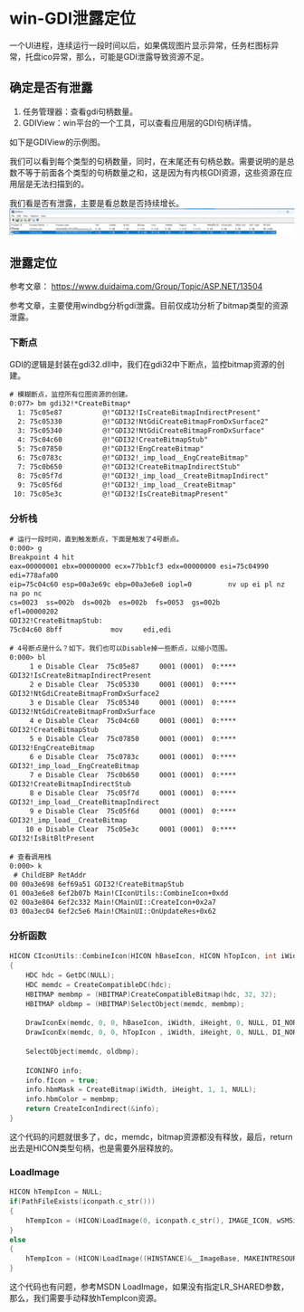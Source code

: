 # win-GDI泄露定位

一个UI进程，连续运行一段时间以后，如果偶现图片显示异常，任务栏图标异常，托盘ico异常，那么，可能是GDI泄露导致资源不足。

## 确定是否有泄露
1. 任务管理器：查看gdi句柄数量。
2. GDIView：win平台的一个工具，可以查看应用层的GDI句柄详情。

如下是GDIView的示例图。

我们可以看到每个类型的句柄数量，同时，在末尾还有句柄总数。需要说明的是总数不等于前面各个类型的句柄数量之和，这是因为有内核GDI资源，这些资源在应用层是无法扫描到的。

我们看是否有泄露，主要是看总数是否持续增长。
![picture 0](../images/12d8434c13ea38f69e94b953b23392983f5f5cbfbdfeeb4905542d6b47e5eb1e.png)  


## 泄露定位
参考文章： https://www.duidaima.com/Group/Topic/ASP.NET/13504

参考文章，主要使用windbg分析gdi泄露。目前仅成功分析了bitmap类型的资源泄露。
### 下断点
GDI的逻辑是封装在gdi32.dll中，我们在gdi32中下断点，监控bitmap资源的创建。
```
# 模糊断点，监控所有位图资源的创建。
0:077> bm gdi32!*CreateBitmap*
  1: 75c05e87          @!"GDI32!IsCreateBitmapIndirectPresent"
  2: 75c05330          @!"GDI32!NtGdiCreateBitmapFromDxSurface2"
  3: 75c05340          @!"GDI32!NtGdiCreateBitmapFromDxSurface"
  4: 75c04c60          @!"GDI32!CreateBitmapStub"
  5: 75c07850          @!"GDI32!EngCreateBitmap"
  6: 75c0783c          @!"GDI32!_imp_load__EngCreateBitmap"
  7: 75c0b650          @!"GDI32!CreateBitmapIndirectStub"
  8: 75c05f7d          @!"GDI32!_imp_load__CreateBitmapIndirect"
  9: 75c05f6d          @!"GDI32!_imp_load__CreateBitmap"
 10: 75c05e3c          @!"GDI32!IsCreateBitmapPresent"
```

### 分析栈
```
# 运行一段时间，直到触发断点，下面是触发了4号断点。
0:000> g
Breakpoint 4 hit
eax=00000001 ebx=00000000 ecx=77bb1cf3 edx=00000000 esi=75c04990 edi=778afa00
eip=75c04c60 esp=00a3e69c ebp=00a3e6e8 iopl=0         nv up ei pl nz na po nc
cs=0023  ss=002b  ds=002b  es=002b  fs=0053  gs=002b             efl=00000202
GDI32!CreateBitmapStub:
75c04c60 8bff            mov     edi,edi

# 4号断点是什么？如下。我们也可以Disable掉一些断点，以缩小范围。
0:000> bl
     1 e Disable Clear  75c05e87     0001 (0001)  0:**** GDI32!IsCreateBitmapIndirectPresent
     2 e Disable Clear  75c05330     0001 (0001)  0:**** GDI32!NtGdiCreateBitmapFromDxSurface2
     3 e Disable Clear  75c05340     0001 (0001)  0:**** GDI32!NtGdiCreateBitmapFromDxSurface
     4 e Disable Clear  75c04c60     0001 (0001)  0:**** GDI32!CreateBitmapStub
     5 e Disable Clear  75c07850     0001 (0001)  0:**** GDI32!EngCreateBitmap
     6 e Disable Clear  75c0783c     0001 (0001)  0:**** GDI32!_imp_load__EngCreateBitmap
     7 e Disable Clear  75c0b650     0001 (0001)  0:**** GDI32!CreateBitmapIndirectStub
     8 e Disable Clear  75c05f7d     0001 (0001)  0:**** GDI32!_imp_load__CreateBitmapIndirect
     9 e Disable Clear  75c05f6d     0001 (0001)  0:**** GDI32!_imp_load__CreateBitmap
    10 e Disable Clear  75c05e3c     0001 (0001)  0:**** GDI32!IsBitBltPresent

# 查看调用栈
0:000> k
 # ChildEBP RetAddr  
00 00a3e698 6ef69a51 GDI32!CreateBitmapStub
01 00a3e6e8 6ef2b07b Main!CIconUtils::CombineIcon+0xdd 
02 00a3e804 6ef2c332 Main!CMainUI::CreateIcon+0x2a7 
03 00a3ec04 6ef2c5e6 Main!CMainUI::OnUpdateRes+0x62 
```

### 分析函数
```c
HICON CIconUtils::CombineIcon(HICON hBaseIcon, HICON hTopIcon, int iWidth, int iHeight, COLORREF colorkey)
{
	HDC hdc = GetDC(NULL);
	HDC memdc = CreateCompatibleDC(hdc);
	HBITMAP membmp = (HBITMAP)CreateCompatibleBitmap(hdc, 32, 32);
	HBITMAP oldbmp = (HBITMAP)SelectObject(memdc, membmp);

	DrawIconEx(memdc, 0, 0, hBaseIcon, iWidth, iHeight, 0, NULL, DI_NORMAL);  
	DrawIconEx(memdc, 0, 0, hTopIcon , iWidth, iHeight, 0, NULL, DI_NORMAL);

	SelectObject(memdc, oldbmp);

	ICONINFO info;
	info.fIcon = true;
	info.hbmMask = CreateBitmap(iWidth, iHeight, 1, 1, NULL);
	info.hbmColor = membmp;
	return CreateIconIndirect(&info);
}
```
这个代码的问题就很多了，dc，memdc，bitmap资源都没有释放，最后，return出去是HICON类型句柄，也是需要外层释放的。

### LoadImage
```c
HICON hTempIcon = NULL;
if(PathFileExists(iconpath.c_str()))
{
    hTempIcon = (HICON)LoadImage(0, iconpath.c_str(), IMAGE_ICON, wSMSize, wSMSize, LR_CREATEDIBSECTION | LR_LOADFROMFILE);
}
else
{
    hTempIcon = (HICON)LoadImage((HINSTANCE)&__ImageBase, MAKEINTRESOURCE(uResID), IMAGE_ICON, wSMSize, wSMSize, LR_SHARED);
}
```
这个代码也有问题，参考MSDN LoadImage，如果没有指定LR_SHARED参数，那么，我们需要手动释放hTempIcon资源。

